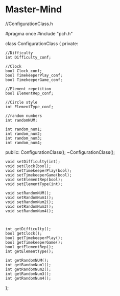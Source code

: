 # Master-Mind

//ConfigurationClass.h

#pragma once
#include "pch.h"

class ConfigurationClass
{
private:

	//Difficulty
	int Difficulty_conf;

	//Clock
	bool Clock_conf;
	bool TimekeeperPlay_conf;
	bool TimekeeperGame_conf;

	//Element repetition
	bool ElementRep_conf;

	//Circle style
	int ElementType_conf;

	//random numbers
	int randomNUM;

	int random_num1;
	int random_num2;
	int random_num3;
	int random_num4;

public:
	ConfigurationClass();
	~ConfigurationClass();
	
	void setDifficulty(int);
	void setClock(bool);
	void setTimekeeperPlay(bool);
	void setTimekeeperGame(bool);
	void setElementRep(bool);
	void setElementType(int);

	void setRandomNUM();
	void setRandomNum1();
	void setRandomNum2();
	void setRandomNum3();
	void setRandomNum4();



	int getDifficulty();
	bool getClock();
	bool getTimekeeperPlay();
	bool getTimekeeperGame();
	bool getElementRep();
	int getElementType();

	int getRandomNUM();
	int getRandomNum1();
	int getRandomNum2();
	int getRandomNum3();
	int getRandomNum4();

};
